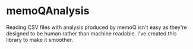 # memoQAnalysis
Reading CSV files with analysis produced by memoQ isn't easy as they're designed to be human rather than machine readable. I've created this library to make it smoother.
